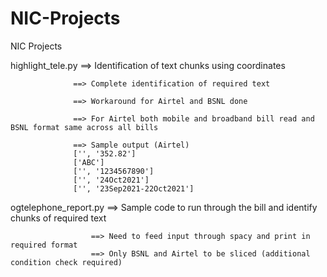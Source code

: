 # NIC-Projects
NIC Projects

highlight_tele.py ==> Identification of text chunks using coordinates

                  ==> Complete identification of required text
                  
                  ==> Workaround for Airtel and BSNL done
                  
                  ==> For Airtel both mobile and broadband bill read and BSNL format same across all bills
                  
                  ==> Sample output (Airtel)
                  ['', '352.82']
                  ['ABC']
                  ['', '1234567890']
                  ['', '24Oct2021']
                  ['', '23Sep2021-22Oct2021']
                  
                 
        


ogtelephone_report.py ==> Sample code to run through the bill and identify chunks of required text
                      
                      ==> Need to feed input through spacy and print in required format
                      ==> Only BSNL and Airtel to be sliced (additional condition check required)
                      
                      

